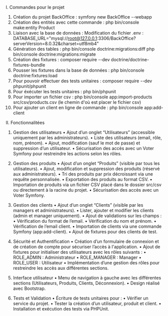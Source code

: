 I. Commandes pour le projet

1. Création du projet BackOffice :
   symfony new BackOffice --webapp
2. Création des entités avec cette commande :
   php bin/console make:entity Product
3. Liaison avec la base de données :
   Modification du fichier .env :
   DATABASE_URL="mysql://root@127.0.0.1:3306/BackOffice?serverVersion=8.0.32&charset=utf8mb4"
4. Génération des tables :
   php bin/console doctrine:migrations:diff
   php bin/console doctrine:migrations:migrate
5. Création des fixtures :
   composer require --dev doctrine/doctrine-fixtures-bundle
6. Pousser les fixtures dans la base de données :
   php bin/console doctrine:fixtures:load
7. Pour pouvoir effectuer des tests unitaires : 
   composer require --dev phpunit/phpunit
8. Pour éxécuter les tests unitaires : 
   php bin/phpunit
9. Pour importer un fichier csv : 
   php bin/console app:import-products src/csv/products.csv (le chemin d'où est placer le fichier csv)
10. Pour ajouter un client en ligne de commande : 
   php bin/console app:add-client

II. Fonctionnalitées

1. Gestion des utilisateurs 
	•	Ajout d’un onglet “Utilisateurs” (accessible uniquement par les administrateurs).
	•	Liste des utilisateurs (email, rôle, nom, prénom).
	•	Ajout, modification (sauf le mot de passe) et suppression d’un utilisateur.
	•	Sécurisation des accès avec un Voter Symfony pour restreindre les actions selon les rôles.

2. Gestion des produits 
	•	Ajout d’un onglet “Produits” (visible par tous les utilisateurs).
	•	Ajout, modification et suppression des produits (réservé aux administrateurs).
	•	Tri des produits par prix décroissant via une requête personnalisée.
	•	Exportation des produits au format CSV.
	•	Importation de produits via un fichier CSV placé dans le dossier src/csv ou directement à la racine du projet.
	•	Sécurisation des accès avec un Voter Symfony.

3. Gestion des clients 
	•	Ajout d’un onglet “Clients” (visible par les managers et administrateurs).
	•	Lister, ajouter et modifier les clients (admin et manager uniquement).
	•	Ajout de validations sur les champs :
	•	Vérification du format de l’email.
	•	Vérification du nom et prénom.
	•	Vérification de l’email client.
	•	Importation de clients via une commande Symfony (app:add-client).
	•	Ajout de fixtures pour des clients de test.

4. Sécurité et Authentification
	•	Création d’un formulaire de connexion et de création de compte pour sécuriser l’accès à l'application.
	•	Ajout de fixtures pour initialiser des utilisateurs avec les rôles suivants :
	•	ROLE_ADMIN : Administrateur
	•	ROLE_MANAGER : Manager
	•	ROLE_USER : Utilisateur 
	•	Implémentation d’une gestion des rôles pour restreindre les accès aux différentes sections.

5. Interface utilisateur 
	•	Menu de navigation à gauche avec les différentes sections (Utilisateurs, Produits, Clients, Déconnexion).
	•	Design réalisé avec Bootstrap.

6. Tests et Validation
	•	Écriture de tests unitaires pour :
	•	Vérifier un service du projet.
	•	Tester la création d’un utilisateur, produit et client.
	•	Installation et exécution des tests via PHPUnit.
